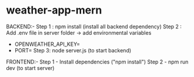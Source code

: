 # weather-app-mern

BACKEND:-
Step 1 : npm install (install all backend dependency)
Step 2 : Add .env file in server folder -> add environmental variables
 - OPENWEATHER_API_KEY=
 - PORT=
Step 3: node server.js (to start backend)

FRONTEND:-
Step 1 - Install dependencies ("npm install")
Step 2 - npm run dev (to start server)

